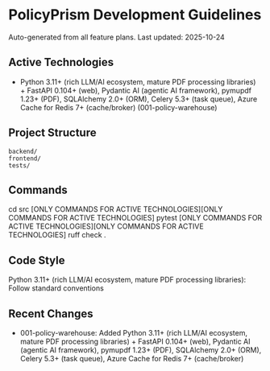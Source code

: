 # PolicyPrism Development Guidelines

Auto-generated from all feature plans. Last updated: 2025-10-24

## Active Technologies

- Python 3.11+ (rich LLM/AI ecosystem, mature PDF processing libraries) + FastAPI 0.104+ (web), Pydantic AI (agentic AI framework), pymupdf 1.23+ (PDF), SQLAlchemy 2.0+ (ORM), Celery 5.3+ (task queue), Azure Cache for Redis 7+ (cache/broker) (001-policy-warehouse)

## Project Structure

```text
backend/
frontend/
tests/
```

## Commands

cd src [ONLY COMMANDS FOR ACTIVE TECHNOLOGIES][ONLY COMMANDS FOR ACTIVE TECHNOLOGIES] pytest [ONLY COMMANDS FOR ACTIVE TECHNOLOGIES][ONLY COMMANDS FOR ACTIVE TECHNOLOGIES] ruff check .

## Code Style

Python 3.11+ (rich LLM/AI ecosystem, mature PDF processing libraries): Follow standard conventions

## Recent Changes

- 001-policy-warehouse: Added Python 3.11+ (rich LLM/AI ecosystem, mature PDF processing libraries) + FastAPI 0.104+ (web), Pydantic AI (agentic AI framework), pymupdf 1.23+ (PDF), SQLAlchemy 2.0+ (ORM), Celery 5.3+ (task queue), Azure Cache for Redis 7+ (cache/broker)

<!-- MANUAL ADDITIONS START -->
<!-- MANUAL ADDITIONS END -->
